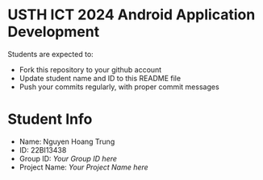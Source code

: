 USTH ICT 2024 Android Application Development
=====================================================

Students are expected to:

* Fork this repository to your github account
* Update student name and ID to this README file
* Push your commits regularly, with proper commit messages

Student Info
=======================

* Name: Nguyen Hoang Trung
* ID: 22BI13438
* Group ID: *Your Group ID here*
* Project Name: *Your Project Name here*
